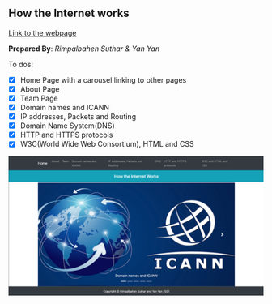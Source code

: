 ## How the Internet works


[Link to the webpage](https://rimpal1.github.io/InternetWorks/)

**Prepared By**: *Rimpalbahen Suthar & Yan Yan* 

To dos:

- [x] Home Page with a carousel linking to other pages
- [x] About Page
- [x] Team Page
- [x] Domain names and ICANN
- [x] IP addresses, Packets and Routing
- [x] Domain Name System(DNS)
- [x] HTTP and HTTPS protocols
- [x] W3C(World Wide Web Consortium), HTML and CSS

![Screenshot of HomePage](https://raw.githubusercontent.com/rimpal1/InternetWorks/master/docs/Images/Screen%20Shot%202021-03-01%20at%203.50.51%20PM.png)

